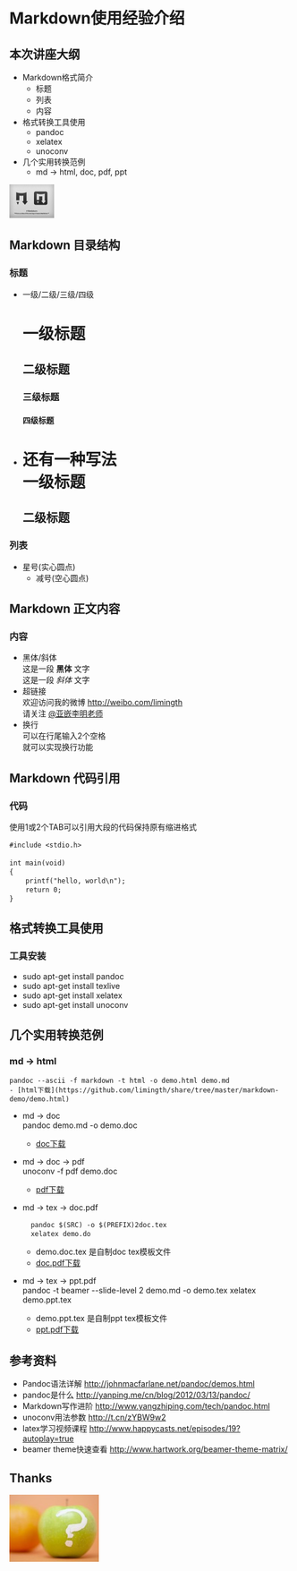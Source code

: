 # Markdown使用经验介绍  

## 本次讲座大纲
* Markdown格式简介
	- 标题
	- 列表
	- 内容
* 格式转换工具使用
	- pandoc
	- xelatex
	- unoconv
* 几个实用转换范例
	- md -> html, doc, pdf, ppt
	
![markdown logo](./figures/1.1.png)

## Markdown 目录结构
### 标题
* 一级/二级/三级/四级  
	# 一级标题  
	## 二级标题  
	### 三级标题  
	#### 四级标题  

* 还有一种写法  
	一级标题  
	=========  
	二级标题  
	---------  

### 列表
* 星号(实心圆点)
	- 减号(空心圆点)

## Markdown 正文内容
### 内容
* 黑体/斜体  
	这是一段 **黑体** 文字  
	这是一段 _斜体_ 文字
* 超链接  
	欢迎访问我的微博 <http://weibo.com/limingth>  
	请关注 [@亚嵌李明老师](http://weibo.com/limingth)
* 换行  
	可以在行尾输入2个空格  
	就可以实现换行功能

## Markdown 代码引用
### 代码
使用1或2个TAB可以引用大段的代码保持原有缩进格式 

	#include <stdio.h>

	int main(void)
	{
		printf("hello, world\n");
		return 0;
	}


## 格式转换工具使用
### 工具安装
* sudo apt-get install pandoc
* sudo apt-get install texlive
* sudo apt-get install xelatex
* sudo apt-get install unoconv

## 几个实用转换范例
### md -> html  
	pandoc --ascii -f markdown -t html -o demo.html demo.md  
	- [html下载](https://github.com/limingth/share/tree/master/markdown-demo/demo.html)

* md -> doc  
	pandoc demo.md -o demo.doc

	- [doc下载](https://github.com/limingth/share/tree/master/markdown-demo/demo.doc)  
* md -> doc -> pdf  
	unoconv -f pdf demo.doc 
	- [pdf下载](https://github.com/limingth/share/tree/master/markdown-demo/demo.pdf)  
	
* md -> tex -> doc.pdf  

		pandoc $(SRC) -o $(PREFIX)2doc.tex
		xelatex demo.do

	- demo.doc.tex 是自制doc tex模板文件
	- [doc.pdf下载](https://github.com/limingth/share/tree/master/markdown-demo/demo.doc.pdf)  
* md -> tex -> ppt.pdf  
	pandoc -t beamer --slide-level 2 demo.md -o demo.tex
	xelatex demo.ppt.tex
	- demo.ppt.tex 是自制ppt tex模板文件
	- [ppt.pdf下载](https://github.com/limingth/share/tree/master/markdown-demo/demo.ppt.pdf)  

## 参考资料
* Pandoc语法详解 <http://johnmacfarlane.net/pandoc/demos.html>
* pandoc是什么 <http://yanping.me/cn/blog/2012/03/13/pandoc/>
* Markdown写作进阶 <http://www.yangzhiping.com/tech/pandoc.html>
* unoconv用法参数 <http://t.cn/zYBW9w2>
* latex学习视频课程 <http://www.happycasts.net/episodes/19?autoplay=true>
* beamer theme快速查看 <http://www.hartwork.org/beamer-theme-matrix/>

## Thanks
![Questions](./figures/1.2.jpg)


